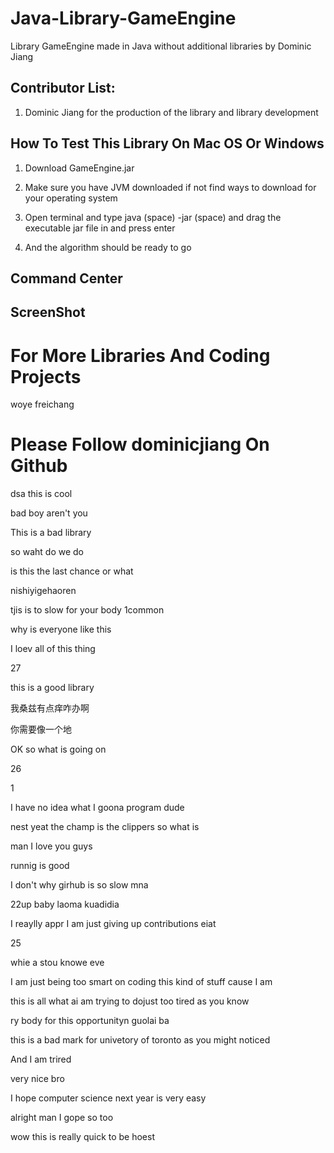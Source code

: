 # Java-Library-GameEngine

Library GameEngine made in Java without additional libraries by Dominic Jiang

## Contributor List:

1. Dominic Jiang for the production of the library and library development

## How To Test This Library On Mac OS Or Windows

1. Download GameEngine.jar 

2. Make sure you have JVM downloaded if not find ways to download for your operating system

3. Open terminal and type java (space) -jar (space) and drag the executable jar file in and press enter 

4. And the algorithm should be ready to go

## Command Center

## ScreenShot

# For More Libraries And Coding Projects

woye freichang
# Please Follow dominicjiang On Github

dsa
this is cool

bad boy aren't you

This is a bad library

so waht do we do

is this the last chance or what


nishiyigehaoren

tjis is to slow
for your body
1common


why is everyone like this

I loev all of this thing

27

this is a good library

我桑兹有点痒咋办啊


你需要像一个地

OK so what is going on

26

1

I have no idea what I goona program dude

nest yeat the champ is the clippers
so what is

man I love you guys

runnig is good 

I don't why girhub is so slow mna

22up baby
laoma kuadidia

I reaylly appr
I am just giving up contributions
eiat

25

whie a stou knowe eve

I am just being too smart on coding this kind of stuff
cause I am 

this is all what ai am trying to dojust too tired as you know

ry body for this opportunityn guolai ba


this is a bad mark for univetory of toronto as you might noticed

And I am trired


very nice bro

I hope computer science next year is very easy

alright man I gope so too

wow this is really quick to be hoest
